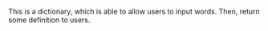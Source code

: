 This is a dictionary, which is able to allow users to input words. Then, return some definition to users.
